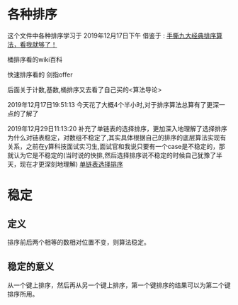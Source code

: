 # 各种排序
这个文件中各种排序学习于 2019年12月17日下午
借鉴于 : [手撕九大经典排序算法，看我就够了！](https://zhuanlan.zhihu.com/p/52884590)

桶排序看的wiki百科

快速排序看的 剑指offer

后面关于计数,基数,桶排序又去看了自己买的<算法导论>

2019年12月17日19:51:13 今天花了大概4个半小时,对于排序算法总算有了更深一点的了解了

2019年12月29日11:13:20
补充了单链表的选择排序，更加深入地理解了选择排序为什么对链表稳定，对数组不稳定了,其实具体根据自己的排序的底层算法实现有关系，之前在y算科技面试实习生,面试官和我说只要有一个case是不稳定的，那就认为它是不稳定的(当时说的快排,然后选择排序说不稳定的时候自己犹豫了半天，现在才更深刻地理解)
[单链表选择排序](https://github.com/wolfdan666/WolfEat3moreMeatEveryday/blob/master/%E5%89%91%E6%8C%87offer/%E5%90%84%E7%A7%8D%E6%8E%92%E5%BA%8F/%E5%8D%95%E9%93%BE%E8%A1%A8%E9%80%89%E6%8B%A9%E6%8E%92%E5%BA%8F.cpp)

# 稳定
## 定义
排序前后两个相等的数相对位置不变，则算法稳定。

## 稳定的意义
从一个键上排序，然后再从另一个键上排序，第一个键排序的结果可以为第二个键排序所用。
